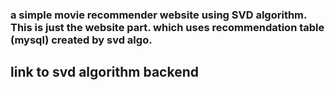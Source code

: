 ### a simple movie recommender website using SVD algorithm.  This is just the website part. which uses recommendation table (mysql) created by svd algo.

## link to svd algorithm backend

